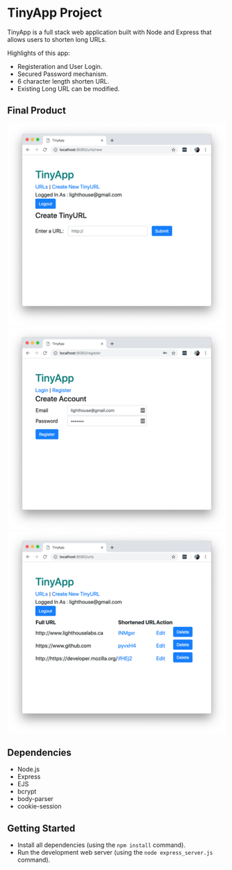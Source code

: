 # TinyApp Project

TinyApp is a full stack web application built with Node and Express that allows users to
shorten long URLs. 

Highlights of this app:
- Registeration and User Login.
- Secured Password mechanism. 
- 6 character length shorten URL. 
- Existing Long URL can be modified. 

## Final Product
!["Create New URL Page"](https://github.com/binduprakash/TinyApp/blob/master/docs/create_url_page_screenshot.png)
!["Register Page"](https://github.com/binduprakash/TinyApp/blob/master/docs/register_page_screenshot.png)
!["All URLs Page"](https://github.com/binduprakash/TinyApp/blob/master/docs/urls_page_screenshot.png)

## Dependencies

- Node.js
- Express
- EJS
- bcrypt
- body-parser
- cookie-session

## Getting Started

- Install all dependencies (using the `npm install` command).
- Run the development web server (using the `node express_server.js` command).
